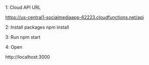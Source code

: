 
1: Cloud API URL

https://us-central1-socialmediaapp-62223.cloudfunctions.net/api
 
2: Install packages 
npm install

3: Run 
npm start

4: Open

http://localhost:3000
